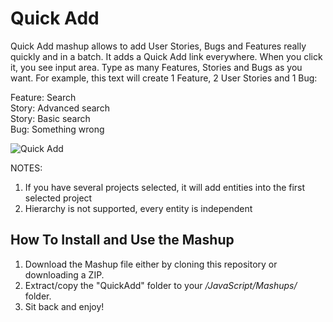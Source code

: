 Quick Add
====================

Quick Add mashup allows to add User Stories, Bugs and Features really quickly and in a batch. It adds a Quick Add link everywhere. When you click it, you see input area. Type as many Features, Stories and Bugs as you want. For example, this text will create 1 Feature, 2 User Stories and 1 Bug:

Feature: Search  
Story: Advanced search  
Story: Basic search  
Bug: Something wrong  

![Quick Add](https://github.com/TargetProcess/MashupsLibrary/raw/master/QuickAdd/QuickAdd.png)

NOTES:  
1. If you have several projects selected, it will add entities into the first selected project  
2. Hierarchy is not supported, every entity is independent  



How To Install and Use the Mashup
---------------------------------

1. Download the Mashup file either by cloning this repository or
   downloading a ZIP.
2. Extract/copy the "QuickAdd" folder to your 
   _<TargetProcess Install Path>/JavaScript/Mashups/_ folder.
3. Sit back and enjoy!




